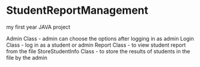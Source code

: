 # StudentReportManagement

my first year JAVA project

Admin Class - admin can choose the options after logging in as admin
Login Class - log in as a student or admin
Report Class - to view student report from the file
StoreStudentInfo Class - to store the results of students in the file by the admin
